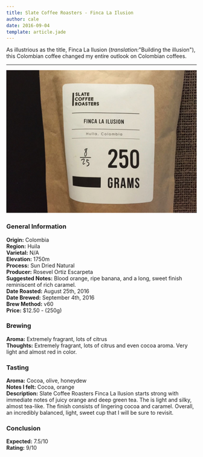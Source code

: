 ```yaml
---
title: Slate Coffee Roasters - Finca La Ilusion
author: cale
date: 2016-09-04
template: article.jade
---
```


As illustrious as the title, Finca La Ilusion (*translation:*"Building the illusion"), this Colombian coffee changed my entire outlook on Colombian coffees. 

---

![Finca La Ilusion Coffee](finca_la_ilusion.jpg)
### General Information
**Origin:** Colombia  
**Region:** Huila  
**Varietal:** N/A  
**Elevation:** 1750m  
**Process:** Sun Dried Natural   
**Producer:** Rosevel Ortiz Escarpeta   
**Suggested Notes:** Blood orange, ripe banana, and a long, sweet finish reminiscent of rich caramel.  
**Date Roasted:** August 25th, 2016  
**Date Brewed:** September 4th, 2016  
**Brew Method:** v60  
**Price:** $12.50 - (250g)
### Brewing
**Aroma:** Extremely fragrant, lots of citrus    
**Thoughts:** Extremely fragrant, lots of citrus and even cocoa aroma. Very light and almost red in color.    
### Tasting
**Aroma:** Cocoa, olive, honeydew    
**Notes I felt:** Cocoa, orange   
**Description:** Slate Coffee Roasters Finca La Ilusion starts strong with immediate notes of juicy orange and deep green tea. The is light and silky, almost tea-like. The finish consists of lingering cocoa and caramel. Overall, an incredibly balanced, light, sweet cup that I will be sure to revisit.  
### Conclusion 
**Expected:** 7.5/10    
**Rating:** 9/10  
